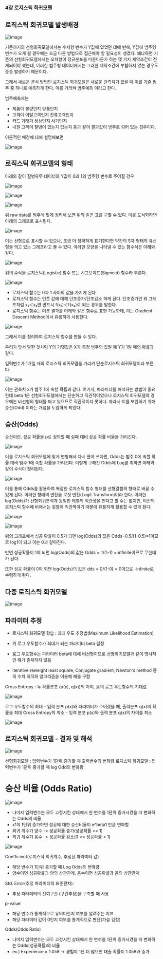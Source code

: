 ### 4장 로지스틱 회귀모델


## 로직스틱 회귀모델 발생배경

![image](https://user-images.githubusercontent.com/79880336/110303310-95d42200-803d-11eb-8e37-5b39332061c0.png)

기존까지의 선형회귀모델에서는 수치형 변수가 Y값에 있었던 데에 반해, 
Y값에 범주형 변수가 오게 될 경우에는 조금 다른 방법으로 접근해야 할 필요성이 생겼다. 
왜냐하면 기존의 선형회귀모델에서는 오차항이 정규분포를 따른다든가 하는 몇 가지 제약조건이 전제되어야 했는데, 
이러한 범주형 데이터에서는 그러한 제약조건에 부합하지 않는 경우도 종종 발생하기 때문이다. 

그래서 새로운 분석 방법인 로지스틱 회귀모델은 새로운 관측치가 왔을 때 이를 기존 범주 중 하나로 예측하게 한다.
이를 가리켜 범주예측 이라고 한다.

범주예측에는
- 제품이 불량인지 양품인지
- 고객이 이탈고객인지 잔류고객인지
- 카드 거래가 정상인지 사기인지
- 내원 고객이 질병이 있는지 없는지​
등과 같이 결과값이 범주로 되어 있는 경우이다.

이론적인 배경에 대해 설명해보면

![image](https://user-images.githubusercontent.com/79880336/110303443-bbf9c200-803d-11eb-87f4-b82b288e6628.png)


## 로직스틱 회귀모델의 형태
아래와 같이 질병유무 데이터의 Y값이 0과 1의 범주형 변수로 주어질 경우

![image](https://user-images.githubusercontent.com/79880336/110303539-d7fd6380-803d-11eb-9547-60bfb903c91a.png)

![image](https://user-images.githubusercontent.com/79880336/110303552-dc298100-803d-11eb-8603-583e59210145.png)

![image](https://user-images.githubusercontent.com/79880336/110303564-df247180-803d-11eb-8f20-e5027ad8d1d2.png)

위 raw data를 범주에 맞게 정리해 보면 위와 같은 표를 구할 수 있다.
이를 도식화하면 아래의 그래프로 표시된다.

![image](https://user-images.githubusercontent.com/79880336/110303612-ec416080-803d-11eb-9ed3-9a4e7988c728.png)

이는 선형으로 표시할 수 있으나, 
조금 더 정확하게 표기한다면 약간의 S자 형태의 유선형을 띄고 있는 그래프라고 볼 수 있다. 
이러한 모양을 나타낼 수 있는 함수식은 아래와 같다.

![image](https://user-images.githubusercontent.com/79880336/110303686-0418e480-803e-11eb-970b-997dfa400d77.png)

위의 수식을 로지스틱(Logistic) 함수 또는 시그모이드(Sigmoid) 함수라 부른다. 

![image](https://user-images.githubusercontent.com/79880336/110303710-0ed37980-803e-11eb-9fd7-ad86f0afd0b1.png)

- 로지스틱 함수는 0과 1 사이의 값을 가지게 된다.
- 로지스틱 함수는 인풋 값에 대해 단조증가/단조감소 하게 된다. 단조증가란 위 그래프처럼 x₁＜x₂면 반드시 f(x₁)＜f(x₂)로 되는 경우를 말한다.
- 로지스틱 함수는 미분 결과를 아래와 같은 함수로 표현 가능한데, 이는 Gradient Descent Method에서 유용하게 사용한다.

![image](https://user-images.githubusercontent.com/79880336/110303754-1c88ff00-803e-11eb-94ac-ff0ea01b322c.png)

그래서 이를 정리하여 로지스틱 함수를 만들 수 있다.

우리가 앞서 말한 것처럼 Y의 기댓값은 X가 특정 범주의 값일 떄 Y가 1일 때의 확률과 같다.

입력변수가 1개일 때의 로지스틱 회귀모델을 가리켜 단순로지스틱 회귀모델이라 부른다.

![image](https://user-images.githubusercontent.com/79880336/110303782-2579d080-803e-11eb-9f78-684c24e2f838.png)

이는 관측치 x가 범주 1에 속할 확률과 같다. 
여기서, 파라미터를 해석하는 방법이 중요한데 beta 1은 선형회귀모델에서는 단순하고 직관적이었으나 
로지스틱 회귀모델의 경우에는 비선형의 형태를 띄고 있으므로 직관적이지 못하다. 
따라서 이를 보완하기 위해 승산(Odd) 이라는 개념을 도입하게 되었다.

## 승산(Odds)

승산이란, 성공 확률을 p로 정의할 때 실패 대비 성공 확률 비율을 가리킨다.

![image](https://user-images.githubusercontent.com/79880336/110303889-493d1680-803e-11eb-8341-c58663c8e849.png)

이를 로지스틱 회귀모델에 맞게 변형해서 다시 풀어 쓰자면, Odds는 범주 0에 속할 확률 대비 범주 1에 속할 확률을 가리킨다. 이렇게 구해진 Odds에 Log를 취하면 아래와 같이 수식이 정리된다.

![image](https://user-images.githubusercontent.com/79880336/110303939-565a0580-803e-11eb-8e89-59ee38d0b4d3.png)

이를 통해 Odds를 활용하여 복잡한 로지스틱 함수 형태를 선형결합의 형태로 바꿀 수 있게 된다. 
이러한 형태의 변환을 로짓 변환(Logit Transform)이라 한다. 
이러한 log(Odds)가 선형회귀분석과 동일한 레벨의 직관성을 띈다고 할 수는 없지만, 
이전의 로지스틱 함수에 비해서는 굉장히 직관적이기 때문에 유용하게 활용할 수 있게 된다.

![image](https://user-images.githubusercontent.com/79880336/110304008-6a9e0280-803e-11eb-9303-f1d7637ae6fa.png)

![image](https://user-images.githubusercontent.com/79880336/110304040-75589780-803e-11eb-9b1a-2a4b74d0e26d.png)


위의 그래프에서 성공 확률이 0.5가 되면 log(Odds)의 값은 
Odds=0.5/(1-0.5)=1이므로 log1이 되고 이는 0과 같아진다. 

반면 성공확률이 1이 되면 log(Odds)의 값은
Odds = 1/(1-1) = infinite이므로 무한대가 된다.

또한 성공 확률이 0이 되면 log(Odds)의 값은
dds = 0/(1-0) = 0이므로 -infinite로 수렴하게 된다.

## 다중 로직스틱 회귀모델

![image](https://user-images.githubusercontent.com/79880336/110304271-b94b9c80-803e-11eb-8276-eda27acd5a6b.png)

## 파라미터 추정
- 로지스틱 회귀모델 학습 : 최대 우도 추정법(Maximum Likelihood Estimation)


- 위 로그 우도함수가 최대가 되는 파라미터 beta 결정
- 로그 우도함수는 파라미터 beta에 대해 비선형이므로 선형회귀모델과 같이 명시적인 해가 존재하지 않음
- Iterative reweight least square, Conjugate gradient, Newton's method 등의 수치 최적화 알고리즘을 이용해 해를 구함

Cross Entropy : 두 확률분포 (p(x), q(x))의 차이, 음의 로그 우도함수의 기대값

![image](https://user-images.githubusercontent.com/79880336/110304418-eef08580-803e-11eb-8d6a-e1d1cccd9191.png)

로그 우도함수의 최대 - 입력 분포 p(x)와 파라미터가 주어졌을 때, 출력분포 q(x)의 확률을 최대
Cross Entropy의 최소 - 입력 분포 p(x)와 출력 분포 q(x)의 차이를 최소

![image](https://user-images.githubusercontent.com/79880336/110304463-fc0d7480-803e-11eb-8c5c-b0ca93894c32.png)

## 로지스틱 회귀모델 - 결과 및 해석

![image](https://user-images.githubusercontent.com/79880336/110304526-0f204480-803f-11eb-8947-021c1d171e64.png)

선형회귀모델 : 입력변수가 1단위 증가할 때 출력변수의 변화량
로지스틱 회귀모델 : 입력변수가 1단위 증가할 때 log Odd의 변화량

# 승산 비율 (Odds Ratio)

![image](https://user-images.githubusercontent.com/79880336/110304610-24956e80-803f-11eb-9edf-5e7350f35d30.png)

- 나머지 입력변수는 모두 고정시킨 상태에서 한 변수를 1단위 증가시켰을 때 변화하는 Odds의 비율
- x1이 1단위 증가하면 성공에 대한 승산비율이 e^beta1 만큼 변화함
- 회귀 계수가 양수 -> 성공확률 증가(성공확률 >= 1)
- 회귀 계수가 음수 -> 성공확률 감소(0 <= 성공확률 < 1)

![image](https://user-images.githubusercontent.com/79880336/110325801-23723a80-805b-11eb-90ba-e2fe791e8b6a.png)

Coefficient(로지스틱 회귀계수, 추정된 파라미터 값)
- 해당 변수가 1단위 증가할 때 Log Odds의 변화량
- 양수이면 성공확률과 양의 상관관계, 음수이면 성공확률과 음의 상관관계

Std. Error(추정 파라미터의 표준편차):
- 추정 파라미터의 신뢰구간 (구간추정)을 구축할 때 사용

p-value
- 해당 변수가 통계적으로 유의미한지 여부를 알려주는 지표
- 해당 파라미터 값이 0인지 여부를 통계적으로 판단(가설 검정)

Odds(Odds Ratio)
- 나머지 입력변수는 모두 고정시킨 상태에서 한 변수를 1단위 증가시켰을 때 변화하는 Odds(성공확률)의 비율
- ex.) Experience = 1.058 -> 경험이 1년 더 많으면 대출 확률이 1.058배 증가
